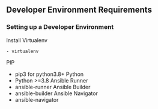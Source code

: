 


## Developer Environment Requirements

### Setting up a Developer Environment

Install Virtualenv

    - virtualenv
PIP
- pip3 for python3.8+
Python 
- Python >=3.8
Ansible Runner
- ansible-runner
Ansible Builder
- ansible-builder
Ansible Navigator
- ansible-navigator
